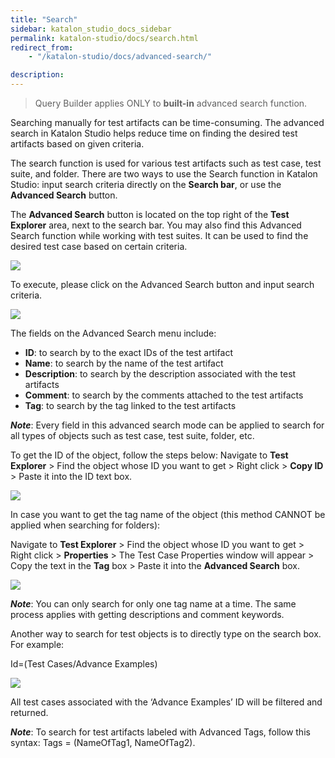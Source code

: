 ```yaml
---
title: "Search" 
sidebar: katalon_studio_docs_sidebar
permalink: katalon-studio/docs/search.html
redirect_from:
    - "/katalon-studio/docs/advanced-search/"

description: 
---
```

> Query Builder applies ONLY to **built-in** advanced search function.

Searching manually for test artifacts can be time-consuming. The advanced search in Katalon Studio helps reduce time on finding the desired test artifacts based on given criteria.

The search function is used for various test artifacts such as test case, test suite, and folder.
There are two ways to use the Search function in Katalon Studio: input search criteria directly on the **Search bar**, or use the **Advanced Search** button.

The **Advanced Search** button is located on the top right of the **Test Explorer** area, next to the search bar. You may also find this Advanced Search function while working with test suites. It can be used to find the desired test case based on certain criteria.

![](../../images/katalon-studio/docs/advanced-search/Advance-Search-Button-Location.png)

To execute, please click on the Advanced Search button and input search criteria.

![](../../images/katalon-studio/docs/advanced-search/advance-search-box.png)

The fields on the Advanced Search menu include:
- **ID**: to search by to the exact IDs of the test artifact
- **Name**: to search by the name of the test artifact
- **Description**: to search by the description associated with the test artifacts
- **Comment**: to search by the comments attached to the test artifacts
- **Tag**: to search by the tag linked to the test artifacts

***Note***: Every field in this advanced search mode can be applied to search for all types of objects such as test case, test suite, folder, etc.

To get the ID of the object, follow the steps below:
Navigate to **Test Explorer** > Find the object whose ID you want to get > Right click > **Copy ID** > Paste it into the ID text box.

![](../../images/katalon-studio/docs/advanced-search/Copy-ID.png)

In case you want to get the tag name of the object (this method CANNOT be applied when searching for folders):

Navigate to **Test Explorer** > Find the object whose ID you want to get > Right click > **Properties** > The Test Case Properties window will appear > Copy the text in the **Tag** box > Paste it into the **Advanced Search** box.

![](../../images/katalon-studio/docs/advanced-search/Test-Case-Properties.png)
  
***Note***: You can only search for only one tag name at a time. The same process applies with getting descriptions and comment keywords.

Another way to search for test objects is to directly type on the search box. For example:

Id=(Test Cases/Advance Examples)

![](../../images/katalon-studio/docs/advanced-search/1.png)

All test cases associated with the ‘Advance Examples’ ID will be filtered and returned.
 
***Note***: To search for test artifacts labeled with Advanced Tags, follow this syntax: Tags = (NameOfTag1, NameOfTag2).




